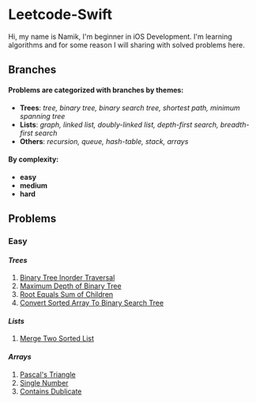 # Leetcode-Swift
Hi, my name is Namik, I'm beginner in iOS Development. I'm learning algorithms and for some reason I will sharing with solved problems here.
## Branches
#### Problems are categorized with branches by themes: 
* **Trees**:  *tree, binary tree, binary search tree, shortest path, minimum spanning tree*
* **Lists**: *graph, linked list, doubly-linked list, depth-first search, breadth-first search*
* **Others**: *recursion, queue, hash-table, stack, arrays*

#### By complexity:
- **easy**
- **medium**
- **hard**

## Problems
### Easy 
#### *Trees*
1. [Binary Tree Inorder Traversal](https://github.com/Nam-Namazov/Leetcode-Swift/tree/trees/easy/Binary-Tree-Inorder-Traversal) 
2. [Maximum Depth of Binary Tree](https://github.com/Nam-Namazov/Leetcode-Swift/tree/trees/easy/MaximumDepth)
3. [Root Equals Sum of Children](https://github.com/Nam-Namazov/Leetcode-Swift/tree/trees/easy/RootEqualsSumofChildren)
4. [Convert Sorted Array To Binary Search Tree](https://github.com/Nam-Namazov/Leetcode-Swift/tree/trees/easy/Convert_Sorted_Array_to_Binary_Search_Tree)


#### *Lists*
1. [Merge Two Sorted List](https://github.com/Nam-Namazov/Leetcode-Swift/tree/linked_list/easy/merge_two_sorted_list)

#### *Arrays*
1. [Pascal's Triangle](https://github.com/Nam-Namazov/Leetcode-Swift/tree/Arrays/easy/Pascals_Triangle)
2. [Single Number](https://github.com/Nam-Namazov/Leetcode-Swift/tree/Arrays/easy/Single_Number)
3. [Contains Dublicate](https://github.com/Nam-Namazov/Leetcode-Swift/tree/Arrays/easy/Contains_Dublicate)
